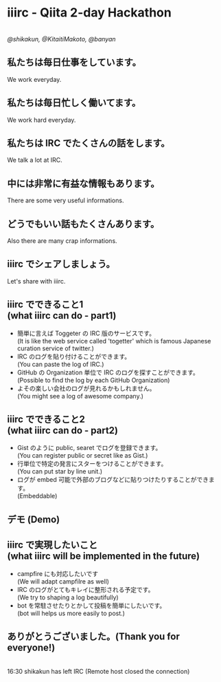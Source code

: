 iiirc - Qiita 2-day Hackathon
=============
<br />
<address>@shikakun, @KitaitiMakoto, @banyan</address>
<!-- data-x="-18000" -->
<!-- data-y="-1500" -->
<!-- data-rotate-y="90" -->

私たちは毎日仕事をしています。
----------
<!-- data-x="-9000" -->
<!-- data-y="-1500" -->
<!-- data-rotate-y="90" -->
We work everyday.

私たちは毎日忙しく働いてます。
----------
We work hard everyday.

私たちは IRC でたくさんの話をします。
----------
We talk a lot at IRC.

中には非常に有益な情報もあります。
----------
There are some very useful informations.

どうでもいい話もたくさんあります。
----------
Also there are many crap informations.

iiirc でシェアしましょう。
----------
Let's share with iiirc.

iiirc でできること1 <br />(what iiirc can do - part1)
----------

* 簡単に言えば Toggeter の IRC 版のサービスです。<br />(It is like the web service called 'togetter' which is famous Japanese curation service of twitter.)
* IRC のログを貼り付けることができます。<br />(You can paste the log of IRC.)
* GitHub の Organization 単位で IRC のログを探すことができます。<br />(Possible to find the log by each GitHub Organization)
 * よその楽しい会社のログが見れるかもしれません。<br />(You might see a log of awesome company.)

iiirc でできること2 <br />(what iiirc can do - part2)
----------
* Gist のように public, searet でログを登録できます。<br />(You can register public or secret like as Gist.)
* 行単位で特定の発言にスターをつけることができます。<br />(You can put star by line unit.)
* ログが embed 可能で外部のブログなどに貼りつけたりすることができます。<br />(Embeddable)

デモ (Demo)
----------

iiirc で実現したいこと<br />(what iiirc will be implemented in the future)
----------

* campfire にも対応したいです<br />(We will adapt campfilre as well)
* IRC のログがとてもキレイに整形される予定です。<br />(We try to shaping a log beautifully)
* bot を常駐させたりとかして投稿を簡単にしたいです。<br />(bot will helps us more easily to post.)

ありがとうございました。(Thank you for everyone!)
----------

<br />
16:30 shikakun has left IRC (Remote host closed the connection)
